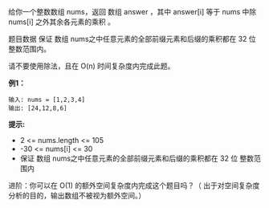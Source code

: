 给你一个整数数组 nums，返回 数组 answer ，其中 answer[i] 等于 nums 中除 nums[i] 之外其余各元素的乘积 。

题目数据 保证 数组 nums之中任意元素的全部前缀元素和后缀的乘积都在  32 位 整数范围内。

请不要使用除法，且在 O(n) 时间复杂度内完成此题。

**例1：**
```
输入: nums = [1,2,3,4]
输出: [24,12,8,6]
```


**提示:**

- 2 <= nums.length <= 105
- -30 <= nums[i] <= 30
- 保证 数组 nums之中任意元素的全部前缀元素和后缀的乘积都在  32 位 整数范围内
 

进阶：你可以在 O(1) 的额外空间复杂度内完成这个题目吗？（ 出于对空间复杂度分析的目的，输出数组不被视为额外空间。）


